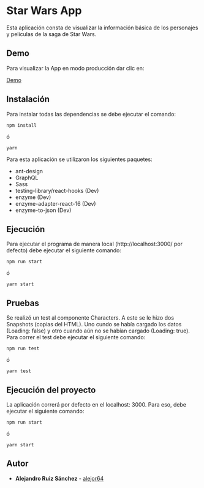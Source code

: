 # Star Wars App

Esta aplicación consta de visualizar la información básica de los personajes y películas de la saga de Star Wars.

## Demo

Para visualizar la App en modo producción dar clic en:

[Demo](https://ecstatic-haibt-c3495f.netlify.app/)

## Instalación

Para instalar todas las dependencias se debe ejecutar el comando: 

```
npm install
```

ó

```
yarn
```

Para esta aplicación se utilizaron los siguientes paquetes:
* ant-design
* GraphQL
* Sass
* testing-library/react-hooks (Dev)
* enzyme (Dev)
* enzyme-adapter-react-16 (Dev)
* enzyme-to-json (Dev)

## Ejecución

Para ejecutar el programa de manera local (http://localhost:3000/ por defecto) debe ejecutar el siguiente comando:

```
npm run start
```

ó

```
yarn start
```

## Pruebas

Se realizó un test al componente Characters. A este se le hizo dos Snapshots (copias del HTML). Uno cundo se había cargado los datos (Loading: false) y otro cuando aún no se habían cargado (Loading: true). Para correr el test debe ejecutar el siguiente comando:

```
npm run test
```

ó

```
yarn test
```

## Ejecución del proyecto

La aplicación correrá por defecto en el localhost: 3000. Para eso, debe ejecutar el siguiente comando:

```
npm run start
```

ó

```
yarn start
```

## Autor

* **Alejandro Ruiz Sánchez** - [alejor64](github.com/alejor64)
